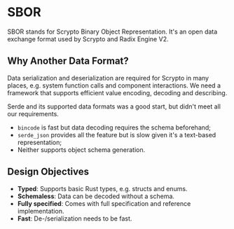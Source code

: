 # SBOR

SBOR stands for Scrypto Binary Object Representation. It's an open data exchange format used by Scrypto and Radix Engine V2.

## Why Another Data Format?

Data serialization and deserialization are required for Scrypto in many places, e.g. system function calls and component interactions. We need a framework that supports efficient value encoding, decoding and describing.

Serde and its supported data formats was a good start, but didn't meet all our requirements.
- `bincode` is fast but data decoding requires the schema beforehand;
- `serde_json` provides all the feature but is slow given it's a text-based representation;
- Neither supports object schema generation.

## Design Objectives

- **Typed**: Supports basic Rust types, e.g. structs and enums.
- **Schemaless**: Data can be decoded without a schema.
- **Fully specified**: Comes with full specification and reference implementation.
- **Fast**: De-/serialization needs to be fast.